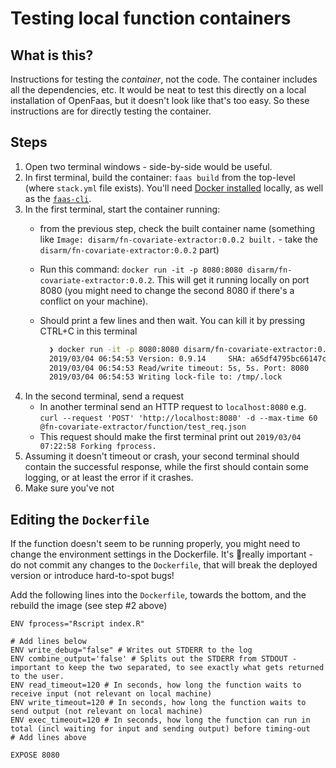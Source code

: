 # Testing local function containers

## What is this?

Instructions for testing the _container_, not the code. The container includes all the dependencies, etc. It would be neat to test this directly on a local installation of OpenFaas, but it doesn't look like that's too easy. So these instructions are for directly testing the container.

## Steps

1. Open two terminal windows - side-by-side would be useful.
2. In first terminal, build the container: `faas build` from the top-level \(where `stack.yml` file exists\). You'll need [Docker installed](https://runnable.com/docker/install-docker-on-macos) locally, as well as the [`faas-cli`](https://docs.openfaas.com/cli/install/).
3. In the first terminal, start the container running:
   * from the previous step, check the built container name \(something like `Image: disarm/fn-covariate-extractor:0.0.2 built.` - take the `disarm/fn-covariate-extractor:0.0.2` part\)
   * Run this command: `docker run -it -p 8080:8080 disarm/fn-covariate-extractor:0.0.2`. This will get it running locally on port 8080 \(you might need to change the second 8080 if there's a conflict on your machine\).
   * Should print a few lines and then wait. You can kill it by pressing CTRL+C in this terminal 

     ```bash
       ❯ docker run -it -p 8080:8080 disarm/fn-covariate-extractor:0.0.2
       2019/03/04 06:54:53 Version: 0.9.14     SHA: a65df4795bc66147c41161c48bfd4c72f60c7434
       2019/03/04 06:54:53 Read/write timeout: 5s, 5s. Port: 8080
       2019/03/04 06:54:53 Writing lock-file to: /tmp/.lock
     ```
4. In the second terminal, send a request
   * In another terminal send an HTTP request to `localhost:8080` e.g. `curl --request 'POST' 'http://localhost:8080' -d --max-time 60 @fn-covariate-extractor/function/test_req.json`
   * This request should make the first terminal print out `2019/03/04 07:22:58 Forking fprocess.`
5. Assuming it doesn't timeout or crash, your second terminal should contain the successful response, while the first should contain some logging, or at least the error if it crashes.
6. Make sure you've not

## Editing the `Dockerfile`

If the function doesn't seem to be running properly, you might need to change the environment settings in the Dockerfile. It's 🧨really important - do not commit any changes to the `Dockerfile`, that will break the deployed version or introduce hard-to-spot bugs!

Add the following lines into the `Dockerfile`, towards the bottom, and the rebuild the image \(see step \#2 above\)

```text
ENV fprocess="Rscript index.R"

# Add lines below
ENV write_debug="false" # Writes out STDERR to the log
ENV combine_output='false' # Splits out the STDERR from STDOUT - important to keep the two separated, to see exactly what gets returned to the user.
ENV read_timeout=120 # In seconds, how long the function waits to receive input (not relevant on local machine)
ENV write_timeout=120 # In seconds, how long the function waits to send output (not relevant on local machine)
ENV exec_timeout=120 # In seconds, how long the function can run in total (incl waiting for input and sending output) before timing-out
# Add lines above

EXPOSE 8080
```

